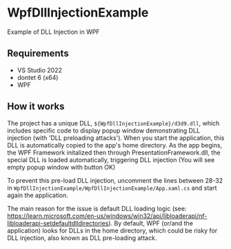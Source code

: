 # WpfDllInjectionExample
Example of DLL Injection in WPF

## Requirements
- VS Studio 2022
- dontet 6 (x64)
- WPF

## How it works
The project has a unique DLL, ``${WpfDllInjectionExample}/d3d9.dll``, which includes specific code to display popup window demonstrating DLL injection (with 'DLL preloading attacks').
When you start the application, this DLL is automatically copied to the app's home directory. As the app begins, the WPF Framework initalized then through PresentationFramework.dll, the special DLL is loaded automatically, triggering DLL injection (You will see empty popup window with button OK)

To prevent this pre-load DLL injection, uncomment the lines between 28-32 in ``WpfDllInjectionExample/WpfDllInjectionExample/App.xaml.cs`` and start again the application.

The main reason for the issue is default DLL loading logic (see: https://learn.microsoft.com/en-us/windows/win32/api/libloaderapi/nf-libloaderapi-setdefaultdlldirectories). By default, WPF (or/and the application) looks for DLLs in the home directory, which could be risky for DLL injection, also known as DLL pre-loading attack.



